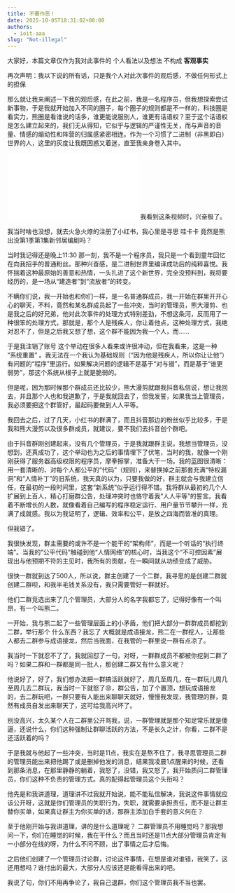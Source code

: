 ```yaml
---
title: 不要作恶！
date: 2025-10-05T18:31:02+08:00
authors:
  - ioit-aaa
slug: "Not-illegal"
---
```


大家好，本篇文章仅作为我对此事件的 个人看法以及想法 不构成 **客观事实**

再次声明：我以下说的所有话，只是我个人对此次事件的观后感，不做任何形式上的担保

那么就让我来阐述一下我的观后感，在此之前，我是一名程序员，但我想探索尝试新事物，于是我就开始加入不同的圈子，每个圈子的规则都是不一样的，科技圈是看实力，熊圈是看谁说的话多，谁更能说服别人，谁更有话语权？至于这个话语权是怎么建立起来的，我们无从得知，它似乎与逻辑的严谨性无关，而与声音的音量、情感的煽动性和阵营的归属感紧密相连。作为一个习惯了二进制（非黑即白）世界的人，这里的灰度让我既困惑又着迷，直至我亲身卷入其中。

<iframe src="//player.bilibili.com/player.html?isOutside=true&aid=115321247702134&bvid=BV1JXxMzgEfW&cid=32857458369&p=1" scrolling="no" border="0" frameborder="no" framespacing="0" allowfullscreen="true"></iframe>
我看到这条视频时，兴奋极了。

我当时啥也没想，就去火急火燎的注册了小红书，我心里是寻思 哇卡卡 竟然是熊出没第1季第1集新邻居编剧吗？

当时我记得还是晚上11:30 那一刻，我不是一个程序员，我只是一个看到童年回忆在向我招手的普通粉丝。那种兴奋感，是二进制世界里编译成功后的纯粹喜悦。我怀揣着这种最原始的善意和热情，一头扎进了这个新世界，完全没预料到，我将要经历的，是一场从“建造者”到“流放者”的转变。

不瞒你们说，我一开始也和你们一样，是一名普通群成员，我一开始在群里开开心心的聊天，不料，竟然和某名群成员起了一些冲突，当时的管理员，熊大漫剪、也是我之后的好兄弟，他对此次事件的处理方式特别差劲，不想这条河，反而用了一种很笨的处理方式，那就是，那个人是残疾人，你让着他点，这种处理方式，我绝对忍不了，但是之后我又想了想，这个群不能因为我一个人，而……

于是我注销了账号 这个举动在很多人看来或许很冲动，但在我看来，这是一种 “系统重置” 。我无法在一个我认为基础规则（“因为他是残疾人，所以你让让他”）有问题的“程序”里运行。如果解决问题的逻辑不是基于“对与错”，而是基于“谁更弱势”，那这个系统从根子上就是脆弱的。

但是呢，因为那时候那个群成员还比较少，熊大漫剪就跟我抖音私信说，想让我回去，并且那个人也和我道歉了，于是我就回去了，但我发誓，如果我当上管理员，我必须要把这个群管好，最起码要做到人人平等。

我回去之后，过了几天，小红书的群满了，而且抖音那边的粉丝似乎比较多，于是我和熊大漫剪以及很多群成员，就建议，要不我们去抖音创个群吧。

由于抖音群刚创建起来，没有几个管理员，于是我就跟群主说，我想当管理员，没想到，还真成功了，这个举动也为之后的事情埋下了伏笔，当时的我，就像一个刚刚获得了服务器高级权限的程序员，摩拳擦掌，准备大干一场。我的蓝图很清晰：用一套清晰的、对每个人都公平的“代码”（规则），来替换掉之前那套充满“特权漏洞”和“人情补丁”的旧系统，我天真的以为，只要我做的好，群主就会与我建立信任，在最初的一段时间里，这套“新系统”似乎运行得不错。我将群从最初的几个人扩展到上百人，精心打磨群公告，处理冲突时也恪守着我“人人平等”的誓言。我看着不断增长的人数，就像看着自己编写的程序稳定运行、用户量节节攀升一样，充满了成就感。我以为我证明了，逻辑、效率和公平，是放之四海而皆准的真理。

但我错了。

我很快发现，群主需要的或许不是一个能干的“架构师”，而是一个听话的“执行终端”。当我的“公平代码”触碰到他“人情网络”的核心时，当我这个“不可控因素”展现出与他预期不符的主见时，我所有的贡献，在一瞬间就从功绩变成了威胁。

很快一群就到达了500人，所以说，群主创建了一个二群，我寻思的是创建二群就创建二群呗，和我半毛钱关系没有，我只需要管好一群就好。

他们二群竞选出来了几个管理员，大部分人的名字我都忘了，记得好像有一个叫昂，有一个叫熊二。

一开始，我与熊二起了一些管理层面上的小矛盾，他们把大部分一群群成员都挖到二群，举行那个 什么东西？我忘了 大概就是成语接龙，熊二在一群挖人，让那些人都去二群参与成语接龙，然后当我面，在我管的一群里说一群有点凉了。

我当时一下就忍不了了，我就回怼了一句，对呀，一群群成员不都被你挖到二群了吗？如果二群和一群都是同一批人，那创建二群又有什么意义呢？

他说好了，好了，我们想办法把一群搞活跃就好了，周几至周几，在一群玩儿周几至周几去二群玩，我当时一下就怒了😡，群公告，加了个置顶，想玩成语接龙的，去二群玩吧，一群只要有人能出来聊聊天就好，慢慢我发现，我管理的群，竟然有成员自发出来聊天了，这可给我高兴坏了。

别没高兴，太久某个人在二群里公开骂我，说，一群管理就是那个知足常乐就是傻逼，还说什么，你们这种强制让群聊活跃的方法，不是长久之计，你看，二群不是还活跃着的吗？

于是我就与他起了一些冲突，当时是11点，我实在是熬不住了，我寻思管理员二群的管理员能出来把他踢了或是删掉他发的消息，结果我凌晨1点醒来的时候，还看到那条消息，在那里静静的躺着，我怒了，没错，我又怒了，我开始质问二群管理员，你们这种不负责的管理方式。真的配得起管理员这个头衔吗？

他先是和我讲道理，道理讲不过我就开始说，能不能私信解决，我说这件事情就应该公开呀，这就是你们管理员的失职行为，失职，就需要承担责任，而不是让群主替你买单，如果真让群主为你买单的话，那群主添加白手套的意义何在？

至于他刚开始与我讲道理，讲的是什么道理呢？
二群管理员不用睡觉吗？那我想问一下，你们在睡觉的时候，我在干什么？而且当时还是11点大部分管理员肯定有一小部分在线的呀，为什么不问不顾，出了事情之后才后悔。

之后他们创建了一个管理员讨论群，讨论这件事情，在想是谁对谁错，我笑了，这还用想吗？谁付出的最大，大部分人应该还是能看得出来的吧。

我说了句，你们不用再争论了，我自己退群，你们这个管理员我不当也罢。